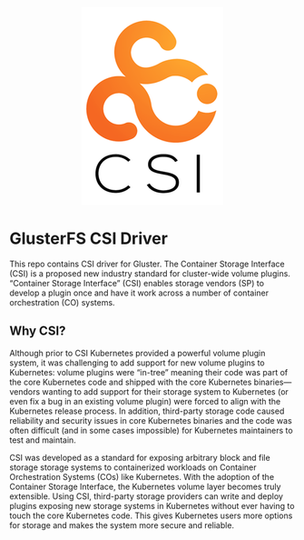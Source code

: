 <p align="center">
  <img src="images/csi-logo.png">
</p>

# GlusterFS CSI Driver

This repo contains CSI driver for Gluster. The Container Storage Interface (CSI) is a proposed new industry standard for cluster-wide volume plugins. “Container Storage Interface” (CSI) enables storage vendors (SP) to develop a plugin once and have it work across a number of container orchestration (CO) systems.

## Why CSI?
Although prior to CSI Kubernetes provided a powerful volume plugin system, it was challenging to add support for new volume plugins to Kubernetes: volume plugins were “in-tree” meaning their code was part of the core Kubernetes code and shipped with the core Kubernetes binaries—vendors wanting to add support for their storage system to Kubernetes (or even fix a bug in an existing volume plugin) were forced to align with the Kubernetes release process. In addition, third-party storage code caused reliability and security issues in core Kubernetes binaries and the code was often difficult (and in some cases impossible) for Kubernetes maintainers to test and maintain.

CSI was developed as a standard for exposing arbitrary block and file storage storage systems to containerized workloads on Container Orchestration Systems (COs) like Kubernetes. With the adoption of the Container Storage Interface, the Kubernetes volume layer becomes truly extensible. Using CSI, third-party storage providers can write and deploy plugins exposing new storage systems in Kubernetes without ever having to touch the core Kubernetes code. This gives Kubernetes users more options for storage and makes the system more secure and reliable.
